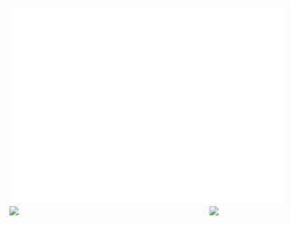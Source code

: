 <span style="float: left; margin-right: 18px">

<a href="https://codeforces.com/profile/jbhus">
  <img src="https://raw.githubusercontent.com/CodeCamper-Sub/cf-stats/main/output/light_card.svg" />
</a>

</span>

<span style="margin-top: 5px;">

<a href="https://atcoder.jp/users/jbhus" style="margin-top: 5px; display: inline-block; width: 350px;">
  <img src="https://img.shields.io/endpoint?url=https%3A%2F%2Fatcoder-badges.now.sh%2Fapi%2Fatcoder%2Fjson%2Fjbhus" />
</a>

<a href="https://solved.ac/gksrudtn99" style="display: inline-block;">
  <img src="http://mazassumnida.wtf/api/v2/generate_badge?boj=gksrudtn99" />
</a>

</span>